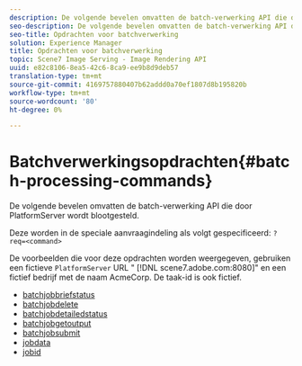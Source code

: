```yaml
---
description: De volgende bevelen omvatten de batch-verwerking API die door PlatformServer wordt blootgesteld.
seo-description: De volgende bevelen omvatten de batch-verwerking API die door PlatformServer wordt blootgesteld.
seo-title: Opdrachten voor batchverwerking
solution: Experience Manager
title: Opdrachten voor batchverwerking
topic: Scene7 Image Serving - Image Rendering API
uuid: e82c8106-8ea5-42c6-8ca9-ee9b8d9deb57
translation-type: tm+mt
source-git-commit: 4169757880407b62addd0a70ef1807d8b195820b
workflow-type: tm+mt
source-wordcount: '80'
ht-degree: 0%

---
```



# Batchverwerkingsopdrachten{#batch-processing-commands}

De volgende bevelen omvatten de batch-verwerking API die door PlatformServer wordt blootgesteld.

Deze worden in de speciale aanvraagindeling als volgt gespecificeerd: `?req=<command>`

De voorbeelden die voor deze opdrachten worden weergegeven, gebruiken een fictieve `PlatformServer` URL &quot; [!DNL scene7.adobe.com:8080]&quot; en een fictief bedrijf met de naam AcmeCorp. De taak-id is ook fictief.

* [batchjobbriefstatus](r-batchjobbriefstatus.md)
* [batchjobdelete](r-batchjobdelete.md)
* [batchjobdetailedstatus](r-batchjobdetailedstatus.md)
* [batchjobgetoutput](r-batchjobgetoutput.md)
* [batchjobsubmit](r-batchjobsubmit.md)
* [jobdata](r-jobdata.md)
* [jobid](r-jobid.md)